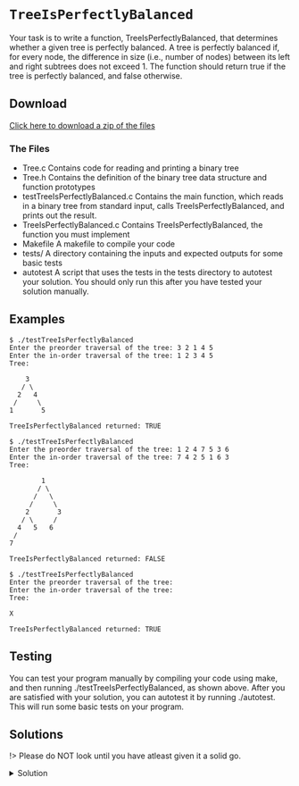 # `TreeIsPerfectlyBalanced`

Your task is to write a function, TreeIsPerfectlyBalanced, that determines whether a given tree is perfectly balanced. A tree is perfectly balanced if, for every node, the difference in size (i.e., number of nodes) between its left and right subtrees does not exceed 1. The function should return true if the tree is perfectly balanced, and false otherwise.

## Download

[Click here to download a zip of the files](https://github.com/BraedonWooding/CseExamRevision/raw/main/docs/2521/Trees/TreeIsPerfectlyBalanced.zip ':ignore')

### The Files

- Tree.c	Contains code for reading and printing a binary tree
- Tree.h	Contains the definition of the binary tree data structure and function prototypes
- testTreeIsPerfectlyBalanced.c	Contains the main function, which reads in a binary tree from standard input, calls TreeIsPerfectlyBalanced, and prints out the result.
- TreeIsPerfectlyBalanced.c	Contains TreeIsPerfectlyBalanced, the function you must implement
- Makefile	A makefile to compile your code
- tests/	A directory containing the inputs and expected outputs for some basic tests
- autotest	A script that uses the tests in the tests directory to autotest your solution. You should only run this after you have tested your solution manually.

## Examples

```
$ ./testTreeIsPerfectlyBalanced
Enter the preorder traversal of the tree: 3 2 1 4 5
Enter the in-order traversal of the tree: 1 2 3 4 5
Tree:

    3
   / \
  2   4
 /     \
1       5

TreeIsPerfectlyBalanced returned: TRUE
```

```
$ ./testTreeIsPerfectlyBalanced
Enter the preorder traversal of the tree: 1 2 4 7 5 3 6
Enter the in-order traversal of the tree: 7 4 2 5 1 6 3
Tree:

        1
       / \
      /   \
     /     \
    2       3
   / \     /
  4   5   6
 /
7

TreeIsPerfectlyBalanced returned: FALSE
```

```
$ ./testTreeIsPerfectlyBalanced
Enter the preorder traversal of the tree: 
Enter the in-order traversal of the tree: 
Tree:

X

TreeIsPerfectlyBalanced returned: TRUE
```

## Testing

You can test your program manually by compiling your code using make, and then running ./testTreeIsPerfectlyBalanced, as shown above. After you are satisfied with your solution, you can autotest it by running ./autotest. This will run some basic tests on your program.

## Solutions

!> Please do NOT look until you have atleast given it a solid go.

<details>
<summary>Solution</summary>

```c
int size(Tree t) {
  if (t == NULL) {
    return 0;
  } else {
    int left = size(t->left);
    int right = size(t->right);
    return 1 + left + right;
  }
}

bool TreeIsPerfectlyBalanced(Tree t) {
  if (t == NULL) {
    return true;
  } else {
    int left = size(t->left);
    int right = size(t->right);
    if (left - right < -1 || left - right > 1) {
      return false;
    } else {
      return TreeIsPerfectlyBalanced(t->left) &&
             TreeIsPerfectlyBalanced(t->right);
    }
  }
}
```

</details>
